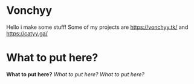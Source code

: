 # Vonchyy
Hello i make some stuff! Some of my projects are https://vonchyy.tk/ and https://catyy.ga/

# What to put here?
**What to put here?**
*What to put here?*
_What to put here?_
